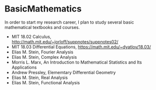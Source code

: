 # BasicMathematics
In order to start my research career, I plan to study several basic mathematical textbooks and courses.
* MIT 18.02 Calculus, http://math.mit.edu/~jorloff/suppnotes/suppnotes02/
* MIT 18.03 Differential Equations, https://math.mit.edu/~dyatlov/18.03/
* Elias M. Stein, Fourier Analysis
* Elias M. Stein, Complex Analysis
* Morris L. Marx, An Introduction to Mathematical Statistics and Its Applications
* Andrew Pressley, Elememtary Differential Geometry
* Elias M. Stein, Real Analysis
* Elias M. Stein, Functional Analysis
